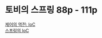 # 토비의 스프링 88p - 111p

[제어의 역전: IoC](https://malaheaven.oopy.io/14555283-8121-406f-8420-75085db2316a)   
[스프링의 IoC](https://malaheaven.oopy.io/738d55b3-3b99-4fb3-b883-d83c108fda94)
